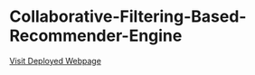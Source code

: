 # Collaborative-Filtering-Based-Recommender-Engine

<a href="https://collaborativebookrecommender.herokuapp.com/">Visit Deployed Webpage</a>
